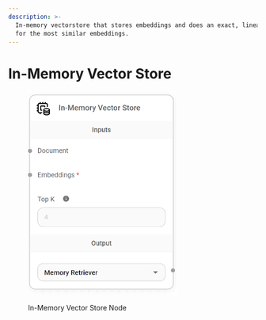 ```yaml
---
description: >-
  In-memory vectorstore that stores embeddings and does an exact, linear search
  for the most similar embeddings.
---
```


# In-Memory Vector Store

<figure><img src="../../../.gitbook/assets/image (159).png" alt="" width="301"><figcaption><p>In-Memory Vector Store Node</p></figcaption></figure>
